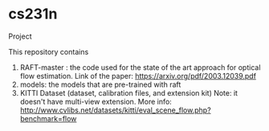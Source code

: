 # cs231n
Project

This repository contains 

1. RAFT-master : the code used for the state of the art approach for optical flow estimation. Link of the paper: https://arxiv.org/pdf/2003.12039.pdf
2. models: the models that are pre-trained with raft
3. KITTI Dataset (dataset, calibration files, and extension kit) Note: it doesn't have multi-view extension. More info: http://www.cvlibs.net/datasets/kitti/eval_scene_flow.php?benchmark=flow
